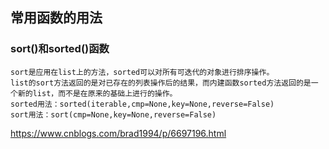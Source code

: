 ## 常用函数的用法
### sort()和sorted()函数
    sort是应用在list上的方法，sorted可以对所有可迭代的对象进行排序操作。
    list的sort方法返回的是对已存在的列表操作后的结果，而内建函数sorted方法返回的是一个新的list，而不是在原来的基础上进行的操作。
    sorted用法：sorted(iterable,cmp=None,key=None,reverse=False)
    sort用法：sort(cmp=None,key=None,reverse=False)
   <https://www.cnblogs.com/brad1994/p/6697196.html>
